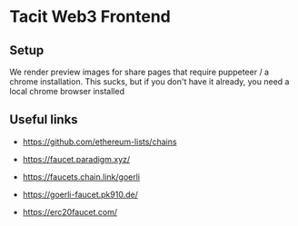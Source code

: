 # Tacit Web3 Frontend

## Setup

We render preview images for share pages that require puppeteer / a chrome installation.
This sucks, but if you don't have it already, you need a local chrome browser installed

## Useful links

- https://github.com/ethereum-lists/chains
- https://faucet.paradigm.xyz/


- https://faucets.chain.link/goerli
- https://goerli-faucet.pk910.de/
- https://erc20faucet.com/  

